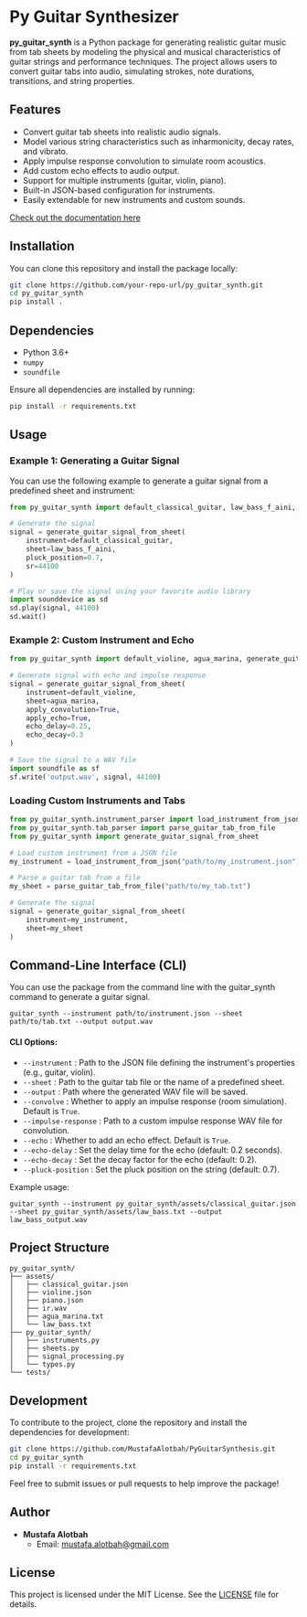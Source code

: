 
# Py Guitar Synthesizer

**py_guitar_synth** is a Python package for generating realistic guitar music from tab sheets by modeling the physical and musical characteristics of guitar strings and performance techniques. The project allows users to convert guitar tabs into audio, simulating strokes, note durations, transitions, and string properties.

## Features

- Convert guitar tab sheets into realistic audio signals.
- Model various string characteristics such as inharmonicity, decay rates, and vibrato.
- Apply impulse response convolution to simulate room acoustics.
- Add custom echo effects to audio output.
- Support for multiple instruments (guitar, violin, piano).
- Built-in JSON-based configuration for instruments.
- Easily extendable for new instruments and custom sounds.

[Check out the documentation here](/docs/index.rst)

## Installation

You can clone this repository and install the package locally:

```bash
git clone https://github.com/your-repo-url/py_guitar_synth.git
cd py_guitar_synth
pip install .
```

## Dependencies

- Python 3.6+
- `numpy`
- `soundfile`

Ensure all dependencies are installed by running:

```bash
pip install -r requirements.txt
```

## Usage

### Example 1: Generating a Guitar Signal

You can use the following example to generate a guitar signal from a predefined sheet and instrument:

```python
from py_guitar_synth import default_classical_guitar, law_bass_f_aini, generate_guitar_signal_from_sheet

# Generate the signal
signal = generate_guitar_signal_from_sheet(
    instrument=default_classical_guitar,
    sheet=law_bass_f_aini,
    pluck_position=0.7,
    sr=44100
)

# Play or save the signal using your favorite audio library
import sounddevice as sd
sd.play(signal, 44100)
sd.wait()
```

### Example 2: Custom Instrument and Echo

```python
from py_guitar_synth import default_violine, agua_marina, generate_guitar_signal_from_sheet

# Generate signal with echo and impulse response
signal = generate_guitar_signal_from_sheet(
    instrument=default_violine,
    sheet=agua_marina,
    apply_convolution=True,
    apply_echo=True,
    echo_delay=0.25,
    echo_decay=0.3
)

# Save the signal to a WAV file
import soundfile as sf
sf.write('output.wav', signal, 44100)
```

### Loading Custom Instruments and Tabs

```python
from py_guitar_synth.instrument_parser import load_instrument_from_json
from py_guitar_synth.tab_parser import parse_guitar_tab_from_file
from py_guitar_synth import generate_guitar_signal_from_sheet

# Load custom instrument from a JSON file
my_instrument = load_instrument_from_json("path/to/my_instrument.json")

# Parse a guitar tab from a file
my_sheet = parse_guitar_tab_from_file("path/to/my_tab.txt")

# Generate the signal
signal = generate_guitar_signal_from_sheet(
    instrument=my_instrument,
    sheet=my_sheet
)
```

## Command-Line Interface (CLI)

You can use the package from the command line with the guitar_synth command to generate a guitar signal.

```shell
guitar_synth --instrument path/to/instrument.json --sheet path/to/tab.txt --output output.wav
```

#### CLI Options:

- `--instrument` : Path to the JSON file defining the instrument's properties (e.g., guitar, violin).
- `--sheet` : Path to the guitar tab file or the name of a predefined sheet.
- `--output` : Path where the generated WAV file will be saved.
- `--convolve` : Whether to apply an impulse response (room simulation). Default is `True`.
- `--impulse-response` : Path to a custom impulse response WAV file for convolution.
- `--echo` : Whether to add an echo effect. Default is `True`.
- `--echo-delay` : Set the delay time for the echo (default: 0.2 seconds).
- `--echo-decay` : Set the decay factor for the echo (default: 0.2).
- `--pluck-position` : Set the pluck position on the string (default: 0.7).

Example usage:

```shell
guitar_synth --instrument py_guitar_synth/assets/classical_guitar.json --sheet py_guitar_synth/assets/law_bass.txt --output law_bass_output.wav
```


## Project Structure

```
py_guitar_synth/
├── assets/
│   ├── classical_guitar.json
│   ├── violine.json
│   ├── piano.json
│   ├── ir.wav
│   ├── agua_marina.txt
│   └── law_bass.txt
├── py_guitar_synth/
│   ├── instruments.py
│   ├── sheets.py
│   ├── signal_processing.py
│   └── types.py
└── tests/
```

## Development

To contribute to the project, clone the repository and install the dependencies for development:

```bash
git clone https://github.com/MustafaAlotbah/PyGuitarSynthesis.git
cd py_guitar_synth
pip install -r requirements.txt
```

Feel free to submit issues or pull requests to help improve the package!

## Author

- **Mustafa Alotbah**
  - Email: mustafa.alotbah@gmail.com

## License

This project is licensed under the MIT License. See the [LICENSE](LICENSE) file for details.